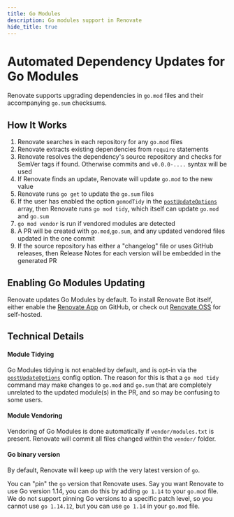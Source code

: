 ```yaml
---
title: Go Modules
description: Go modules support in Renovate
hide_title: true
---
```


# Automated Dependency Updates for Go Modules

Renovate supports upgrading dependencies in `go.mod` files and their accompanying `go.sum` checksums.

## How It Works

1. Renovate searches in each repository for any `go.mod` files
1. Renovate extracts existing dependencies from `require` statements
1. Renovate resolves the dependency's source repository and checks for SemVer tags if found. Otherwise commits and `v0.0.0-....` syntax will be used
1. If Renovate finds an update, Renovate will update `go.mod` to the new value
1. Renovate runs `go get` to update the `go.sum` files
1. If the user has enabled the option `gomodTidy` in the [`postUpdateOptions`](https://docs.renovatebot.com/configuration-options/#postupdateoptions) array, then Renovate runs `go mod tidy`, which itself can update `go.mod` and `go.sum`
1. `go mod vendor` is run if vendored modules are detected
1. A PR will be created with `go.mod`,`go.sum`, and any updated vendored files updated in the one commit
1. If the source repository has either a "changelog" file or uses GitHub releases, then Release Notes for each version will be embedded in the generated PR

## Enabling Go Modules Updating

Renovate updates Go Modules by default.
To install Renovate Bot itself, either enable the [Renovate App](https://github.com/apps/renovate) on GitHub, or check out [Renovate OSS](https://github.com/renovatebot/renovate) for self-hosted.

## Technical Details

#### Module Tidying

Go Modules tidying is not enabled by default, and is opt-in via the [`postUpdateOptions`](https://docs.renovatebot.com/configuration-options/#postupdateoptions) config option.
The reason for this is that a `go mod tidy` command may make changes to `go.mod` and `go.sum` that are completely unrelated to the updated module(s) in the PR, and so may be confusing to some users.

#### Module Vendoring

Vendoring of Go Modules is done automatically if `vendor/modules.txt` is present.
Renovate will commit all files changed within the `vendor/` folder.

#### Go binary version

By default, Renovate will keep up with the very latest version of `go`.

You can "pin" the `go` version that Renovate uses.
Say you want Renovate to use Go version 1.14, you can do this by adding `go 1.14` to your `go.mod` file.
We do not support pinning Go versions to a specific patch level, so you cannot use `go 1.14.12`, but you can use `go 1.14` in your `go.mod` file.
